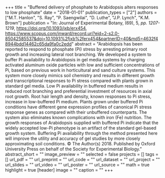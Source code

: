 +++
title = "Buffered delivery of phosphate to Arabidopsis alters responses to low phosphate"
date = "2018-01-01"
publication_types = ["2"]
authors = ["M.T. Hanlon", "S. Ray", "P. Saengwilai", "D. Luthe", "J.P. Lynch", "K.M. Brown"]
publication = "In: Journal of Experimental Botany, (69), 5, _pp. 1207-1219_, https://doi.org/10.1093/jxb/erx454, https://www.scopus.com/inward/record.uri?eid=2-s2.0-85042585537&doi=10.1093%2fjxb%2ferx454&partnerID=40&md5=4632f48944bdd14462c65da9fa0c2edd"
abstract = "Arabidopsis has been reported to respond to phosphate (Pi) stress by arresting primary root growth and increasing lateral root branching. We developed a system to buffer Pi availability to Arabidopsis in gel media systems by charging activated aluminum oxide particles with low and sufficient concentrations of Pi, based on previous work in horticultural and sand culture systems. This system more closely mimics soil chemistry and results in different growth and transcriptional responses to Pi stress compared with plants grown in standard gel media. Low Pi availability in buffered medium results in reduced root branching and preferential investment of resources in axial root growth. Root hair length and density, known responses to Pi stress, increase in low-buffered Pi medium. Plants grown under buffered Pi conditions have different gene expression profiles of canonical Pi stress response genes as compared with their unbuffered counterparts. The system also eliminates known complications with iron (Fe) nutrition. The growth responses of Arabidopsis supplied with buffered Pi indicate that the widely accepted low-Pi phenotype is an artifact of the standard gel-based growth system. Buffering Pi availability through the method presented here will improve the utility and accuracy of gel studies by more closely approximating soil conditions. © The Author(s) 2018. Published by Oxford University Press on behalf of the Society for Experimental Biology."
abstract_short = ""
image_preview = ""
selected = false
projects = []
tags = []
url_pdf = ""
url_preprint = ""
url_code = ""
url_dataset = ""
url_project = ""
url_slides = ""
url_video = ""
url_poster = ""
url_source = ""
math = true
highlight = true
[header]
image = ""
caption = ""
+++
